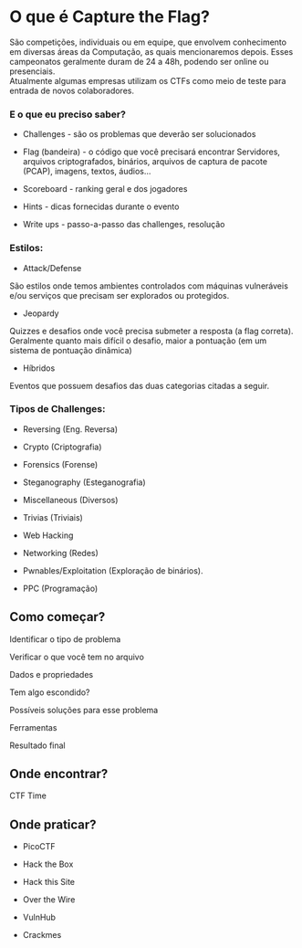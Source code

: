 # O que é Capture the Flag? 

São competições, individuais ou em equipe, que envolvem conhecimento em diversas áreas da Computação, as quais mencionaremos depois. 
Esses campeonatos geralmente duram de 24 a 48h, podendo ser online ou presenciais.  
Atualmente algumas empresas utilizam os CTFs como meio de teste para entrada de novos colaboradores. 

### E o que eu preciso saber?

- Challenges - são os problemas que deverão ser solucionados

-  Flag (bandeira) - o código que você precisará encontrar
Servidores, arquivos criptografados, binários, arquivos de captura de pacote (PCAP), imagens, textos, áudios…  

- Scoreboard - ranking geral e dos jogadores 

- Hints - dicas fornecidas durante o evento

- Write ups - passo-a-passo das challenges, resolução 


### Estilos: 

- Attack/Defense

São estilos onde temos ambientes controlados com máquinas vulneráveis e/ou serviços que precisam ser explorados ou protegidos.

- Jeopardy 

Quizzes e desafios onde você precisa submeter a resposta (a flag correta). Geralmente quanto mais difícil o desafio, maior a pontuação (em um sistema de pontuação dinâmica) 

- Híbridos 

Eventos que possuem desafios das duas categorias citadas a seguir. 


### Tipos de Challenges:  

- Reversing (Eng. Reversa)

- Crypto (Criptografia)

- Forensics (Forense)

- Steganography (Esteganografia) 

- Miscellaneous (Diversos)

- Trivias (Triviais)

- Web Hacking

- Networking (Redes)

- Pwnables/Exploitation (Exploração de binários).

- PPC (Programação)  


## Como começar? 

Identificar o tipo de problema 

Verificar o que você tem no arquivo

Dados e propriedades 

Tem algo escondido? 

Possíveis soluções para esse problema 

Ferramentas 

Resultado final 



## Onde encontrar? 

CTF Time 


## Onde praticar? 

- PicoCTF

- Hack the Box 

- Hack this Site

- Over the Wire 

- VulnHub

- Crackmes
